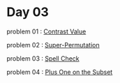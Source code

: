# Day 03

problem 01 : [ Contrast Value ](https://codeforces.com/problemset/problem/1832/C)

problem 02 : [ Super-Permutation ](https://codeforces.com/problemset/problem/1822/D)

problem 03 : [ Spell Check ](https://codeforces.com/problemset/problem/1722/A)

problem 04 : [ Plus One on the Subset ](https://codeforces.com/problemset/problem/1624/A)

